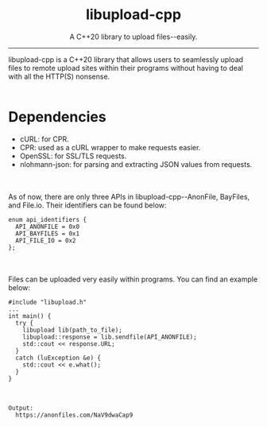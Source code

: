 <h1 align="center">libupload-cpp</h1></center>
<p align="center">A C++20 library to upload files--easily.</p>
<hr>
libupload-cpp is a C++20 library that allows users to seamlessly upload files to remote upload sites within their programs without having to deal with all the HTTP(S) nonsense.
<br><br>

<h1>Dependencies</h1>
<ul>
  <li>cURL: for CPR.</li>
  <li>CPR: used as a cURL wrapper to make requests easier.</li>
  <li>OpenSSL: for SSL/TLS requests.</li>
  <li>nlohmann-json: for parsing and extracting JSON values from requests.</li>
</ul>

<br><br>
As of now, there are only three APIs in libupload-cpp--AnonFile, BayFiles, and File.io. Their identifiers can be found below:

```
enum api_identifiers {
  API_ANONFILE = 0x0
  API_BAYFILES = 0x1
  API_FILE_IO = 0x2
};
```

<br><br>
Files can be uploaded very easily within programs. You can find an example below:

```
#include "libupload.h"
...
int main() {
  try {
    libupload lib(path_to_file);
    libupload::response = lib.sendfile(API_ANONFILE);
    std::cout << response.URL;
  }
  catch (luException &e) {
    std::cout << e.what();
  }
}
```

<br>

```
Output:
  https://anonfiles.com/NaV9dwaCap9
```
